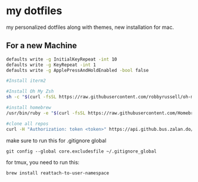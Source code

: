 # my dotfiles
my personalized dotfiles along with themes, new installation for mac.

## For a new Machine  
```bash
defaults write -g InitialKeyRepeat -int 10
defaults write -g KeyRepeat -int 1
defaults write -g ApplePressAndHoldEnabled -bool false

#Install iterm2

#Install Oh My Zsh
sh -c "$(curl -fsSL https://raw.githubusercontent.com/robbyrussell/oh-my-zsh/master/tools/install.sh)"

#install homebrew
/usr/bin/ruby -e "$(curl -fsSL https://raw.githubusercontent.com/Homebrew/install/master/install)"

#clone all repos 
curl -H "Authorization: token <token>" https://api.github.bus.zalan.do/orgs/<org>/repos\?per_page\=200 | grep clone_url | awk -F '"' '{print $4}' | xargs -n 1 -P 4 git clone
```



make sure to run this for .gitignore global
```
git config --global core.excludesfile ~/.gitignore_global
```
for tmux, you need to run this: 
```
brew install reattach-to-user-namespace
```

